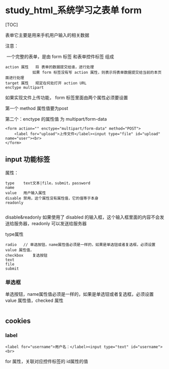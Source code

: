 # study_html_系统学习之表单 form

[TOC]

表单它主要是用来手机用户输入的相关数据

注意：	

​	一个完整的表单，是由 form 标签 和表单控件标签 组成

```
action 属性	将 表单的数据提交给谁，进行处理
			如果 form 标签没有写 action 属性，则表示将表单数据提交给当前的本页面进行处理
target 属性	规定在何处打开 action URL
enctype	multipart
```



如果实现文件上传功能， form 标签里面由两个属性必须要设置

第一个 method 属性值要为post

第二个：enctype 的属性值 为 multipart/form-data

```
<form action="" enctype="multipart/form-data" method="POST">
	<label for="upload">上传文件</label><input type="file" id="upload" name="user"><br>
</form>
```



## input 功能标签

属性：

```
type	text文本|file，submit，password
name 
value	用户输入属性
disable	禁用，这个属性没有属性值，它的值等于本身
readonly


```

disable&readonly	如果使用了 disabled 的输入框，这个输入框里面的内容不会发送给服务器，readonly 可以发送给服务器



type属性

```
radio	// 单选按钮，name属性值必须是一样的，如果是单选钮或者复选框，必须设置value 属性值，
checkbox	复选按钮
text
file
submit
```

### 单选框

单选按钮，name属性值必须是一样的，如果是单选钮或者复选框，必须设置value 属性值，checked 属性

```

```



## cookies

### label 

```
<label for="username">用户名：</label><input type="text" id="username"><br>
```

for 属性，关联对应控件标签的 id属性的值